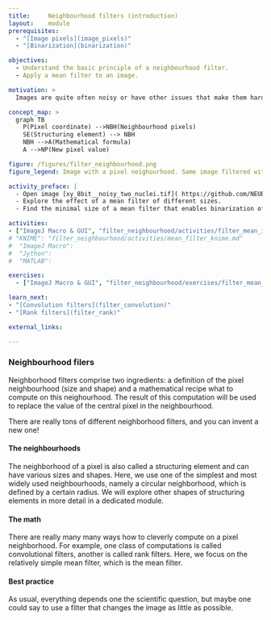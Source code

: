 ```yaml
---
title:     Neighbourhood filters (introduction)
layout:    module
prerequisites:
  - "[Image pixels](image_pixels)"
  - "[Binarization](binarization)"

objectives:
  - Understand the basic principle of a neighbourhood filter.
  - Apply a mean filter to an image.

motivation: >
  Images are quite often noisy or have other issues that make them hard to segment, e.g. by means of a simple intensity threshold. Neighbourhood filters are a very important (maybe the most important) means to enhanced images in a sense of making them more amendable for segmentation. 

concept_map: >
  graph TB
    P(Pixel coordinate) -->NBH(Neighbourhood pixels)
    SE(Structuring element) --> NBH
    NBH -->A(Mathematical formula)
    A -->NP(New pixel value) 

figure: /figures/filter_neighbourhood.png
figure_legend: Image with a pixel neighourhood. Same image filtered with neighborhood filters of different kinds (mean, median, vertical edge) and structuring elements (circular with a radius of 1 pixel, top row; radius of 3 pixels, bottom row).

activity_preface: |
  - Open image [xy_8bit__noisy_two_nuclei.tif]( https://github.com/NEUBIAS/training-resources/raw/master/image_data/xy_8bit__noisy_two_nuclei.tif)
  - Explore the effect of a mean filter of different sizes.
  - Find the minimal size of a mean filter that enables binarization of the image into two forground objects (i.e. the nuclei).

activities:
- ["ImageJ Macro & GUI", "filter_neighbourhood/activities/filter_mean_imagejmacro.ijm", "java"]
# "KNIME": "filter_neighbourhood/activities/mean_filter_knime.md"
#  "ImageJ Macro":
#  "Jython":
#  "MATLAB":

exercises:
  - ["ImageJ Macro & GUI", "filter_neighbourhood/exercises/filter_mean_imagejmacro.md"]

learn_next:
- "[Convolution filters](filter_convolution)"
- "[Rank filters](filter_rank)"

external_links:

---
```


### Neighbourhood filers

Neighborhood filters comprise two ingredients: a definition of the pixel neighbourhood (size and shape) and a mathematical recipe what to compute on this neighourhood. The result of this computation will be used to replace the value of the central pixel in the neighbourhood.

There are really tons of different neighborhood filters, and you can invent a new one!

#### The neighbourhoods 

The neighborhood of a pixel is also called a structuring element and can have various sizes and shapes.
Here, we use one of the simplest and most widely used neighbourhoods, namely a circular neighborhood, which is defined by a certain radius. We will explore other shapes of structuring elements in more detail in a dedicated module.

#### The math

There are really many many ways how to cleverly compute on a pixel neighborhood. For example, one class of computations is called convolutional filters, another is called rank filters. Here, we focus on the relatively simple mean filter, which is the mean filter.

#### Best practice

As usual, everything depends one the scientific question, but maybe one could say to use a filter that changes the image as little as possible.